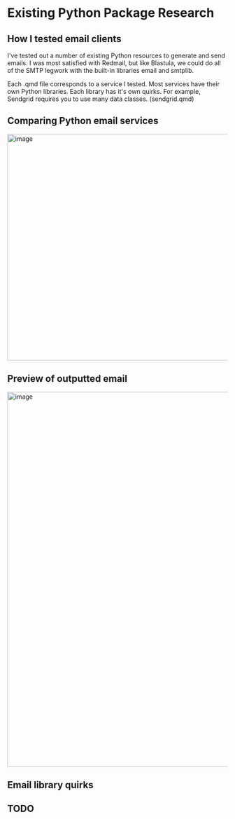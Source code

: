 # Existing Python Package Research

## How I tested email clients

I've tested out a number of existing Python resources to generate and send emails. I was most satisfied with Redmail, but like Blastula, we could do all of the SMTP legwork with the built-in libraries email and smtplib.

Each .qmd file corresponds to a service I tested. Most services have their own Python libraries. Each library has it's own quirks. For example, Sendgrid requires you to use many data classes. (sendgrid.qmd)

## Comparing Python email services

<img width="714" height="517" alt="image" src="https://github.com/user-attachments/assets/e89a76ee-ab58-418e-ad1b-11ee631cc90d" />

## Preview of outputted email

<img width="800" height="856" alt="image" src="https://github.com/user-attachments/assets/f07896fd-252e-467d-a041-0e433d31e759" />

## Email library quirks

 TODO
- 
